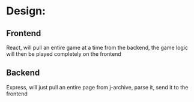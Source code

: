 

Design: 
=======


Frontend
--------

React, will pull an entire game at a time from the backend, the game logic will then be played completely on the frontend


Backend
-------

Express, will just pull an entire page from j-archive, parse it, send it to the frontend
